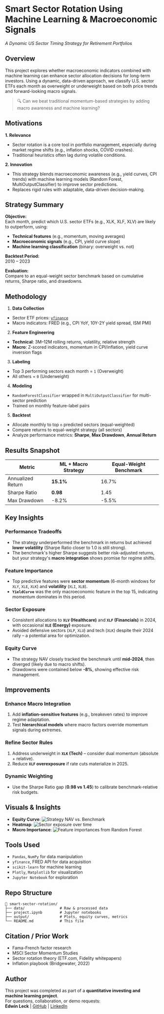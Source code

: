 # **Smart Sector Rotation Using Machine Learning & Macroeconomic Signals**

_A Dynamic US Sector Timing Strategy for Retirement Portfolios_

## **Overview**

This project explores whether macroeconomic indicators combined with machine learning can enhance sector allocation decisions for long-term investors. Using a dynamic, data-driven approach, we classify U.S. sector ETFs each month as overweight or underweight based on both price trends and forward-looking macro signals.

> 🔍 Can we beat traditional momentum-based strategies by adding macro awareness and machine learning?

## **Motivations**

**1. Relevance**

- Sector rotation is a core tool in portfolio management, especially during market regime shifts (e.g., inflation shocks, COVID crashes).
- Traditional heuristics often lag during volatile conditions.

**2. Innovation**

- This strategy blends macroeconomic awareness (e.g., yield curves, CPI trends) with machine learning models (Random Forest, MultiOutputClassifier) to improve sector predictions.
- Replaces rigid rules with adaptable, data-driven decision-making.

## **Strategy Summary**

**Objective:**  
Each month, predict which U.S. sector ETFs (e.g., XLK, XLF, XLV) are likely to outperform, using:

- **Technical features** (e.g., momentum, moving averages)
- **Macroeconomic signals** (e.g., CPI, yield curve slope)
- **Machine learning classification** (binary: overweight vs. not)

**Backtest Period:**  
2010 – 2023

**Evaluation:**  
Compare to an equal-weight sector benchmark based on cumulative returns, Sharpe ratio, and drawdowns.

## **Methodology**

1. **Data Collection**

- Sector ETF prices: [`yfinance`](https://pypi.org/project/yfinance/)
- Macro indicators: FRED (e.g., CPI YoY, 10Y-2Y yield spread, ISM PMI)

2. **Feature Engineering**

- **Technical**: 3M–12M rolling returns, volatility, relative strength
- **Macro**: Z-scored indicators, momentum in CPI/inflation, yield curve inversion flags

3. **Labeling**

- Top 3 performing sectors each month = `1` (Overweight)
- All others = `0` (Underweight)

4. **Modeling**

- `RandomForestClassifier` wrapped in `MultiOutputClassifier` for multi-sector prediction
- Trained on monthly feature-label pairs

5. **Backtest**

- Allocate monthly to top `n` predicted sectors (equal-weighted)
- Compare returns to equal-weight strategy (all sectors)
- Analyze performance metrics: **Sharpe**, **Max Drawdown**, **Annual Return**

## **Results Snapshot**

| Metric            | ML + Macro Strategy | Equal-Weight Benchmark |
| ----------------- | ------------------- | ---------------------- |
| Annualized Return | **15.1%**           | 16.7%                  |
| Sharpe Ratio      | **0.98**            | 1.45                   |
| Max Drawdown      | -8.2%               | -5.5%                  |

## **Key Insights**

### **Performance Tradeoffs**

- The strategy underperformed the benchmark in returns but achieved **lower volatility** (Sharpe Ratio closer to 1.0 is still strong).
- The benchmark's higher Sharpe suggests better risk-adjusted returns, but your strategy's **macro integration** shows promise for regime shifts.

### **Feature Importance**

- Top predictive features were **sector momentum** (6-month windows for `XLY`, `XLE`, `XLK`) and **volatility** (`XLI`, `XLB`).
- **`YieldCurve`** was the only macroeconomic feature in the top 15, indicating momentum dominates in this period.

### **Sector Exposure**

- Consistent allocations to **`XLV` (Healthcare)** and **`XLF` (Financials)** in 2024, with occasional **`XLE` (Energy)** exposure.
- Avoided defensive sectors (`XLP`, `XLU`) and tech (`XLK`) despite their 2024 rally – a potential area for optimization.

### **Equity Curve**

- The strategy NAV closely tracked the benchmark until **mid-2024**, then diverged (likely due to macro shifts).
- Drawdowns were contained below **-8%**, showing effective risk management.

## **Improvements**

### **Enhance Macro Integration**

1. Add **inflation-sensitive features** (e.g., breakeven rates) to improve regime adaptation.
2. Test **hierarchical models** where macro factors override momentum signals during extremes.

### **Refine Sector Rules**

1. Address underweight in **`XLK` (Tech)** – consider dual momentum (absolute + relative).
2. Reduce **`XLF` overexposure** if rate cuts materialize in 2025.

### **Dynamic Weighting**

- Use the Sharpe Ratio gap (**0.98 vs 1.45**) to calibrate benchmark-relative risk budgets.

## Visuals & Insights

- **Equity Curve**: ![Strategy NAV vs. Benchmark](output/equity_curve.png)
- **Heatmap**: ![Sector exposure over time](output/sector_exposure_heatmap.png)
- **Macro Importance**: ![Feature importances from Random Forest](output/top_features.png)

## Tools Used

- `Pandas`, `NumPy` for data manipulation
- `yfinance`, FRED API for data acquisition
- `scikit-learn` for machine learning
- `Plotly`, `Matplotlib` for visualization
- `Jupyter Notebook` for exploration

## Repo Structure

```
📂 smart-sector-rotation/
├── data/                # Raw & processed data
├── project.ipynb        # Jupyter notebooks
├── output/              # Plots, equity curves, metrics
└── README.md            # This file
```

## Citation / Prior Work

- Fama-French factor research
- MSCI Sector Momentum Studies
- Sector rotation theory (ETF.com, Fidelity whitepapers)
- Inflation playbook (Bridgewater, 2022)

## Author

This project was completed as part of a **quantitative investing and machine learning project**.  
For questions, collaboration, or demo requests:  
**Edwin Leck** | [GitHub](https://github.com/edwinleck) | [LinkedIn](https://linkedin.com/in/edwinleck)
